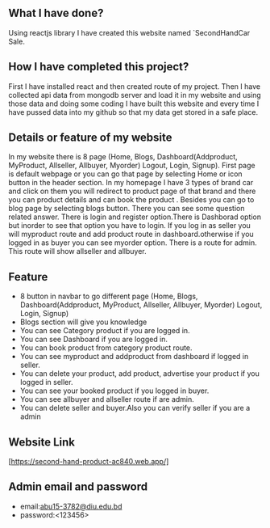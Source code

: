 ## What I have done?
Using reactjs library I have created this website named `SecondHandCar Sale.

## How I have completed this project?
First I have installed react and then created route of my project. Then I have collected api data from mongodb server and load it in my website and using those data and doing some coding I have built this website and every time I have pussed data into my github so that my data get stored in a safe place. 

## Details or feature of my website
 In my website there is 8 page (Home, Blogs, Dashboard(Addproduct, MyProduct, Allseller, Allbuyer, Myorder) Logout, Login, Signup). First page is default webpage or you can go that page by selecting Home or icon button in the header section. In my homepage I have 3 types of brand car and click on them you will redirect to product page of that brand and there you can product details and can book the product . Besides you can go to blog page by selecting blogs button. There you can see some question related answer. There is login and register option.There is Dashborad option but inorder to see that option you have to login. If you log in as seller you will myproduct route and add product route in dashboard.otherwise if you logged in as buyer you can see myorder option. There is a route for admin. This route will show allseller and allbuyer.

## Feature 
 * 8 button in navbar to go different page (Home, Blogs, Dashboard(Addproduct, MyProduct, Allseller,
 Allbuyer, Myorder) Logout, Login, Signup)
 * Blogs section will give you knowledge 
 * You can see Category product if you are logged in.
 * You can see Dashboard if you are logged in.
 * You can book product from category product route.
 * You can see myproduct and addproduct from dashboard if logged in seller.
 * You can delete your product, add product, advertise your product if you logged in seller.
 * You can see your booked product if you logged in buyer.
 * You can see allbuyer and allseller route if are admin.
 * You can delete seller and buyer.Also you can verify seller if you are a admin

 ## Website Link
[https://second-hand-product-ac840.web.app/]

## Admin email and password
 * email:<abu15-3782@diu.edu.bd>
 * password:<123456>

